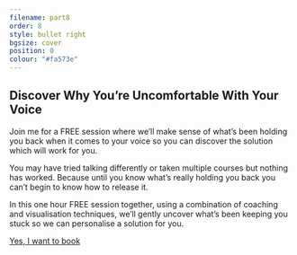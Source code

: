 ```yaml
---
filename: part8
order: 8
style: bullet right
bgsize: cover
position: 0
colour: "#fa573e"
---
```

## Discover Why You’re Uncomfortable With Your Voice

Join me for a FREE session where we’ll make sense of what’s been holding you back when it comes to your voice so you can discover the solution which will work for you.

You may have tried talking differently or taken multiple courses but nothing has worked. Because until you know what’s really holding you back you can’t begin to know how to release it.

In this one hour FREE session together, using a combination of coaching and visualisation techniques, we’ll gently uncover what’s been keeping you stuck so we can personalise a solution for you.

<a class="cta" href="https://calendly.com/rachelgoth/sessionpackage">Yes, I want to book</a>